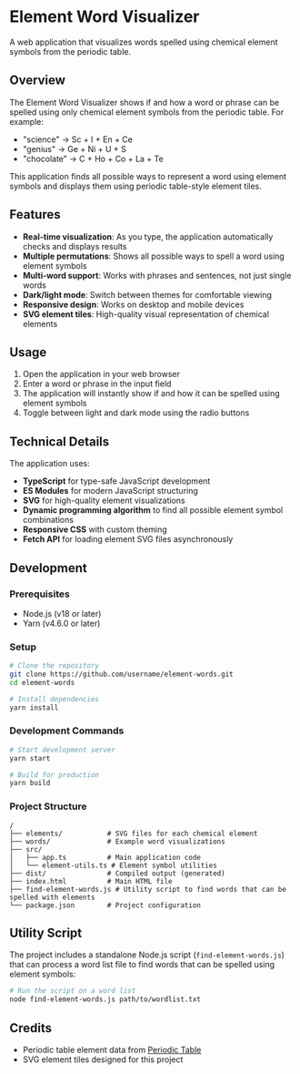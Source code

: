 # Element Word Visualizer

A web application that visualizes words spelled using chemical element symbols from the periodic table.

## Overview

The Element Word Visualizer shows if and how a word or phrase can be spelled using only chemical element symbols from the periodic table. For example:
- "science" → Sc + I + En + Ce
- "genius" → Ge + Ni + U + S
- "chocolate" → C + Ho + Co + La + Te

This application finds all possible ways to represent a word using element symbols and displays them using periodic table-style element tiles.

## Features

- **Real-time visualization**: As you type, the application automatically checks and displays results
- **Multiple permutations**: Shows all possible ways to spell a word using element symbols
- **Multi-word support**: Works with phrases and sentences, not just single words
- **Dark/light mode**: Switch between themes for comfortable viewing
- **Responsive design**: Works on desktop and mobile devices
- **SVG element tiles**: High-quality visual representation of chemical elements

## Usage

1. Open the application in your web browser
2. Enter a word or phrase in the input field
3. The application will instantly show if and how it can be spelled using element symbols
4. Toggle between light and dark mode using the radio buttons

## Technical Details

The application uses:

- **TypeScript** for type-safe JavaScript development
- **ES Modules** for modern JavaScript structuring
- **SVG** for high-quality element visualizations
- **Dynamic programming algorithm** to find all possible element symbol combinations
- **Responsive CSS** with custom theming
- **Fetch API** for loading element SVG files asynchronously

## Development

### Prerequisites

- Node.js (v18 or later)
- Yarn (v4.6.0 or later)

### Setup

```bash
# Clone the repository
git clone https://github.com/username/element-words.git
cd element-words

# Install dependencies
yarn install
```

### Development Commands

```bash
# Start development server
yarn start

# Build for production
yarn build
```

### Project Structure

```
/
├── elements/           # SVG files for each chemical element
├── words/              # Example word visualizations
├── src/
│   ├── app.ts          # Main application code
│   └── element-utils.ts # Element symbol utilities
├── dist/               # Compiled output (generated)
├── index.html          # Main HTML file
├── find-element-words.js # Utility script to find words that can be spelled with elements
└── package.json        # Project configuration
```

## Utility Script

The project includes a standalone Node.js script (`find-element-words.js`) that can process a word list file to find words that can be spelled using element symbols:

```bash
# Run the script on a word list
node find-element-words.js path/to/wordlist.txt
```

## Credits

- Periodic table element data from [Periodic Table](https://en.wikipedia.org/wiki/Periodic_table)
- SVG element tiles designed for this project